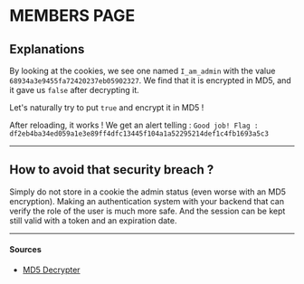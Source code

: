 # MEMBERS PAGE

## Explanations

By looking at the cookies, we see one named `I_am_admin` with the value `68934a3e9455fa72420237eb05902327`. We find that it is encrypted in MD5, and it gave us `false` after decrypting it.

Let's naturally try to put `true` and encrypt it in MD5 !

After reloading, it works ! We get an alert telling : `Good job! Flag : df2eb4ba34ed059a1e3e89ff4dfc13445f104a1a52295214def1c4fb1693a5c3`

---

## How to avoid that security breach ?

Simply do not store in a cookie the admin status (even worse with an MD5 encryption). Making an authentication system with your backend that can verify the role of the user is much more safe. And the session can be kept still valid with a token and an expiration date.

---

#### Sources

- [MD5 Decrypter](https://md5decrypt.net/)
